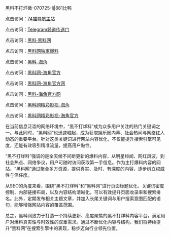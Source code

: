 黑料不打烊微-070725-lj|881比鸭

点击访问：<a href="https://74mao.com/">74猫导航主站</a>

点击访问：<a href="https://74mao.com/">Telegram频道传送门</a>

点击访问：<a href="https://heiliaolvzlu3.pages.dev">黑料·黑料网</a>

点击访问：<a href="https://heiliaoyvnrda.pages.dev">黑料网独家爆料</a>

点击访问：<a href="https://jha.pages.dev/">黑料-海角</a>

点击访问：<a href="https://gdas.pages.dev/">黑料网-海角官方</a>

点击访问：<a href="https://sdfsh.pages.dev/">黑料网-海角官方网</a>

点击访问：<a href="https://ert-6he.pages.dev/">黑料-海角官方网</a>

点击访问：<a href="https://haef.pages.dev/">黑料网精彩影视-海角</a>

点击访问：<a href="https://jha.pages.dev/">黑料网精彩影视-海角官方</a>

在当前信息泛滥的网络环境中，“黑不打烊料”成为众多用户关注的热门关键词之一。与此同时，“黑料网”也迅速崛起，成为获取娱乐圈内幕、社会热闻与网络红人动态的重要平台。针对这类关键词进行网站内容优化，不仅能提升搜索引擎可见度，还能有效吸引精准流量，提高用户黏性。

“黑不打烊料”强调的是全天候不间断更新的爆料内容，从明星绯闻、网红风波，到社会热点、网络争议，用户可随时访问获取第一手信息。作为主打爆料内容的网站，“黑料网”通过聚合多方资源，提供真实、及时、有深度的内容，逐步树立权威性与信任度。

从SEO的角度来看，围绕“黑不打烊料”和“黑料网”进行页面标题优化、关键词密度控制、内部链接布局，以及内容结构清晰化，可以有效提升页面收录率和搜索排名。此外，定期发布相关主题文章，并加入长尾关键词与用户搜索意图匹配的语句，能够增强网站内容的覆盖范围。

总之，黑料网致力于打造一个持续更新、高度聚焦的黑不打烊料内容平台，满足用户对爆料真实性与时效性的双重需求。通过不断优化内容与结构，我们将持续提升“黑料网”在搜索引擎中的表现，稳步迈向行业领先位置。

